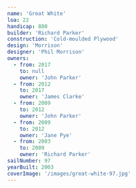 ```yaml
---
name: 'Great White'
loa: 22
handicap: 880
builder: 'Richard Parker'
construction: 'Cold-moulded Plywood'
design: 'Morrison'
designer: 'Phil Morrison'
owners:
  - from: 2017
    to: null
    owner: 'John Parker'
  - from: 2012
    to: 2017
    owner: 'James Clarke'
  - from: 2009
    to: 2012
    owner: 'John Parker'
  - from: 2009
    to: 2012
    owner: 'Jane Pye'
  - from: 2003
    to: 2009
    owner: 'Richard Parker'
sailNumber: 97
yearBuilt: 2003
coverImage: '/images/great-white-97.jpg'
---
```

